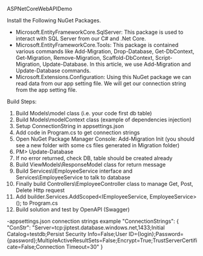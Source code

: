 ASPNetCoreWebAPIDemo

Install the Following NuGet Packages.

- Microsoft.EntityFrameworkCore.SqlServer: This package is used to interact with SQL Server from our C# and .Net Core.
- Microsoft.EntityFrameworkCore.Tools: This package is contained various commands like Add-Migration, Drop-Database, Get-DbContext, Get-Migration, Remove-Migration, Scaffold-DbContext, Script-Migration, Update-Database. In this article, we use Add-Migration and Update-Database commands.
- Microsoft.Extensions.Configuration: Using this NuGet package we can read data from our app setting file. We will get our connection string from the app setting file.

Build Steps:
1. Build Models\model class (i.e. your code first db table)
2. Build Models\modelContext class (example of dependencies injection)
3. Setup ConnectionString in appsettings.json
4. Add code in Program.cs to get connection strings
5. Open NuGet Package Manager Console: Add-Migration Init (you should see a new folder with some cs files generated in Migration folder)
6. PM> Update-Database
7. If no error returned, check DB, table should be created already
8. Build ViewModels\ResponseModel class for return message
9. Build Services\IEmployeeService interface and Services\EmployeeService to talk to database
10. Finally build Controllers\EmployeeController class to manage Get, Post, Delete Http request
11. Add builder.Services.AddScoped<IEmployeeService, EmployeeService>(); to Program.cs
12. Build solution and test by OpenAPI (Swagger)

-appsettings.json connection strings example
"ConnectionStrings": {
    "ConStr": "Server=tcp:jiptest.database.windows.net,1433;Initial Catalog=testdb;Persist Security Info=False;User ID={login};Password={password};MultipleActiveResultSets=False;Encrypt=True;TrustServerCertificate=False;Connection Timeout=30"
  }


